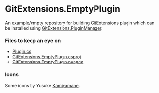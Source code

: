 # GitExtensions.EmptyPlugin
An example/empty repository for building GitExtensions plugin which can be installed using [GitExtensions.PluginManager](https://github.com/maraf/GitExtensions.PluginManager).

### Files to keep an eye on
 - [Plugin.cs](blob/master/src/GitExtensions.EmptyPlugin/Plugin.cs)
 - [GitExtensions.EmptyPlugin.csproj](blob/master/src/GitExtensions.EmptyPlugin/GitExtensions.EmptyPlugin.csproj)
 - [GitExtensions.EmptyPlugin.nuspec](blob/master/src/GitExtensions.EmptyPlugin/GitExtensions.EmptyPlugin.nuspec)

### Icons

Some icons by Yusuke [Kamiyamane](http://p.yusukekamiyamane.com).
